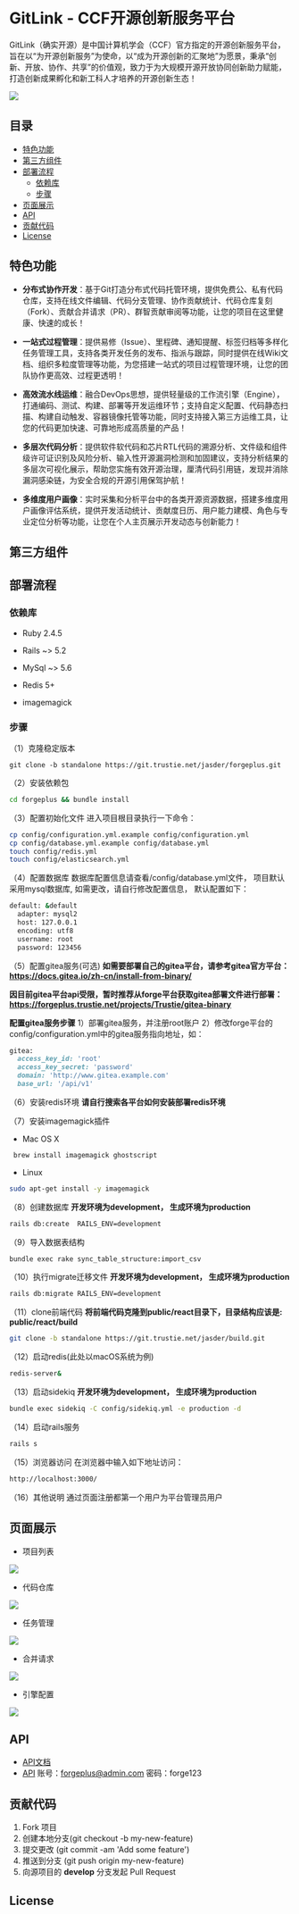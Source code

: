 # GitLink - CCF开源创新服务平台

GitLink（确实开源）是中国计算机学会（CCF）官方指定的开源创新服务平台，旨在以“为开源创新服务”为使命，以“成为开源创新的汇聚地”为愿景，秉承“创新、开放、协作、共享”的价值观，致力于为大规模开源开放协同创新助力赋能，打造创新成果孵化和新工科人才培养的开源创新生态！

![](https://code.gitlink.org.cn/young/forgeplus/raw/branch/standalone/docs/figs/gitlink.png?raw=true)

## 目录 
    
- [特色功能](#----)
- [第三方组件](#-----)
- [部署流程](#----)
  * [依赖库](#---)
  * [步骤](#--)
- [页面展示](#----)
- [API](#api)
- [贡献代码](#----)
- [License](#license)

    
## 特色功能

- **分布式协作开发**：基于Git打造分布式代码托管环境，提供免费公、私有代码仓库，支持在线文件编辑、代码分支管理、协作贡献统计、代码仓库复刻（Fork）、贡献合并请求（PR）、群智贡献审阅等功能，让您的项目在这里健康、快速的成长！

- **一站式过程管理**：提供易修（Issue）、里程碑、通知提醒、标签归档等多样化任务管理工具，支持各类开发任务的发布、指派与跟踪，同时提供在线Wiki文档、组织多粒度管理等功能，为您搭建一站式的项目过程管理环境，让您的团队协作更高效、过程更透明！

- **高效流水线运维**：融合DevOps思想，提供轻量级的工作流引擎（Engine），打通编码、测试、构建、部署等开发运维环节；支持自定义配置、代码静态扫描、构建自动触发、容器镜像托管等功能，同时支持接入第三方运维工具，让您的代码更加快速、可靠地形成高质量的产品！

- **多层次代码分析**：提供软件软代码和芯片RTL代码的溯源分析、文件级和组件级许可证识别及风险分析、输入性开源漏洞检测和加固建议，支持分析结果的多层次可视化展示，帮助您实施有效开源治理，厘清代码引用链，发现并消除漏洞感染链，为安全合规的开源引用保驾护航！

- **多维度用户画像**：实时采集和分析平台中的各类开源资源数据，搭建多维度用户画像评估系统，提供开发活动统计、贡献度日历、用户能力建模、角色与专业定位分析等功能，让您在个人主页展示开发动态与创新能力！

## 第三方组件


## 部署流程


### 依赖库

* Ruby 2.4.5

* Rails ~> 5.2

* MySql ~> 5.6

* Redis 5+

* imagemagick

### 步骤

（1）克隆稳定版本
```
git clone -b standalone https://git.trustie.net/jasder/forgeplus.git
```

（2）安装依赖包

```bash
cd forgeplus && bundle install
```

（3）配置初始化文件
进入项目根目录执行一下命令：

```bash
cp config/configuration.yml.example config/configuration.yml
cp config/database.yml.example config/database.yml
touch config/redis.yml
touch config/elasticsearch.yml
```

（4）配置数据库
数据库配置信息请查看/config/database.yml文件，
项目默认采用mysql数据库, 如需更改，请自行修改配置信息，
默认配置如下：

```bash
default: &default
  adapter: mysql2
  host: 127.0.0.1
  encoding: utf8
  username: root
  password: 123456
```

（5）配置gitea服务(可选)
**如需要部署自己的gitea平台，请参考gitea官方平台：https://docs.gitea.io/zh-cn/install-from-binary/**

**因目前gitea平台api受限，暂时推荐从forge平台获取gitea部署文件进行部署：https://forgeplus.trustie.net/projects/Trustie/gitea-binary**

**配置gitea服务步骤**
1）部署gitea服务，并注册root账户
2）修改forge平台的 config/configuration.yml中的gitea服务指向地址，如：

```ruby
gitea:
  access_key_id: 'root'
  access_key_secret: 'password'
  domain: 'http://www.gitea.example.com'
  base_url: '/api/v1'
```

（6）安装redis环境
**请自行搜索各平台如何安装部署redis环境**

（7）安装imagemagick插件
- Mac OS X
```bash
 brew install imagemagick ghostscript
```

- Linux
```bash
sudo apt-get install -y imagemagick
```

（8）创建数据库
**开发环境为development， 生成环境为production**
```bash
rails db:create  RAILS_ENV=development
```

（9）导入数据表结构

```bash
bundle exec rake sync_table_structure:import_csv
```

（10）执行migrate迁移文件
**开发环境为development， 生成环境为production**
```bash
rails db:migrate RAILS_ENV=development
```

（11）clone前端代码
**将前端代码克隆到public/react目录下，目录结构应该是: public/react/build**
```bash
git clone -b standalone https://git.trustie.net/jasder/build.git
```

（12）启动redis(此处以macOS系统为例)
```bash
redis-server&
```

（13）启动sidekiq
**开发环境为development， 生成环境为production**
```bash
bundle exec sidekiq -C config/sidekiq.yml -e production -d
```

（14）启动rails服务
```bash
rails s
```

（15）浏览器访问
在浏览器中输入如下地址访问：
```bash
http://localhost:3000/
```

（16）其他说明
通过页面注册都第一个用户为平台管理员用户

## 页面展示

- 项目列表

![](https://code.gitlink.org.cn/young/forgeplus/raw/branch/standalone/docs/figs/project_list.png?raw=true)

- 代码仓库

![](https://code.gitlink.org.cn/young/forgeplus/raw/branch/standalone/docs/figs/repo.png?raw=true)

- 任务管理

![](https://code.gitlink.org.cn/young/forgeplus/raw/branch/standalone/docs/figs/issues.png?raw=true)

- 合并请求

![](https://code.gitlink.org.cn/young/forgeplus/raw/branch/standalone/docs/figs/PR.png?raw=true)

- 引擎配置

![](https://code.gitlink.org.cn/young/forgeplus/raw/branch/standalone/docs/figs/engine.png?raw=true)

## API
- [API文档](https://forgeplus.trustie.net/docs/api)
- [API](showdoc.com.cn)
  账号：forgeplus@admin.com 密码：forge123

## 贡献代码

1. Fork 项目
2. 创建本地分支(git checkout -b my-new-feature)
3. 提交更改 (git commit -am 'Add some feature')
4. 推送到分支 (git push origin my-new-feature)
5. 向源项目的 **develop** 分支发起 Pull Request

## License
